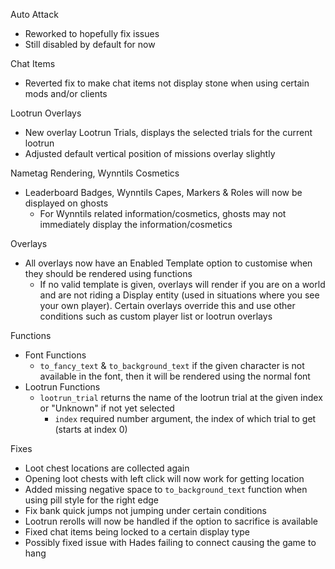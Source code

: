 Auto Attack
- Reworked to hopefully fix issues
- Still disabled by default for now

Chat Items
- Reverted fix to make chat items not display stone when using certain mods and/or clients

Lootrun Overlays
- New overlay Lootrun Trials, displays the selected trials for the current lootrun
- Adjusted default vertical position of missions overlay slightly

Nametag Rendering, Wynntils Cosmetics
- Leaderboard Badges, Wynntils Capes, Markers & Roles will now be displayed on ghosts
  - For Wynntils related information/cosmetics, ghosts may not immediately display the information/cosmetics

Overlays
- All overlays now have an Enabled Template option to customise when they should be rendered using functions
  - If no valid template is given, overlays will render if you are on a world and are not riding a Display entity (used in situations where you see your own player). Certain overlays override this and use other conditions such as custom player list or lootrun overlays

Functions
- Font Functions
  - `to_fancy_text` & `to_background_text` if the given character is not available in the font, then it will be rendered using the normal font
- Lootrun Functions
  - `lootrun_trial` returns the name of the lootrun trial at the given index or "Unknown" if not yet selected
    - `index` required number argument, the index of which trial to get (starts at index 0)

Fixes
- Loot chest locations are collected again
- Opening loot chests with left click will now work for getting location
- Added missing negative space to `to_background_text` function when using pill style for the right edge
- Fix bank quick jumps not jumping under certain conditions
- Lootrun rerolls will now be handled if the option to sacrifice is available
- Fixed chat items being locked to a certain display type
- Possibly fixed issue with Hades failing to connect causing the game to hang
